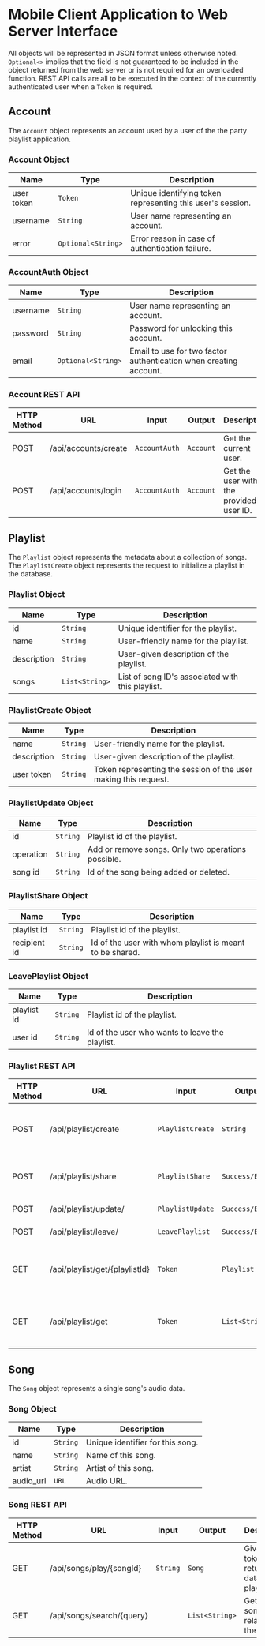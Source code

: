 # Mobile Client Application to Web Server Interface
All objects will be represented in JSON format unless otherwise noted.
`Optional<>` implies that the field is not guaranteed to be included in the object returned from the web server or is not required for an overloaded function.
REST API calls are all to be executed in the context of the currently authenticated user when a `Token` is required.



## Account
The `Account` object represents an account used by a user of the the party playlist application.

### Account Object
|Name               |Type                     |Description                                                             |
|-------------------|-------------------------|------------------------------------------------------------------------|
|user token         |`Token`                  |Unique identifying token representing this user's session.              |
|username           |`String`                 |User name representing an account.                                      |
|error              |`Optional<String>`       |Error reason in case of authentication failure.                         |

### AccountAuth Object
|Name               |Type                     |Description                                                             |
|-------------------|-------------------------|------------------------------------------------------------------------|
|username           |`String`                 |User name representing an account.                                      |
|password           |`String`                 |Password for unlocking this account.                                    |
|email              |`Optional<String>`       |Email to use for two factor authentication when creating account.       |

### Account REST API
|HTTP Method|URL                    |Input        |Output         |Description                                         |
|-----------|-----------------------|-------------|---------------|----------------------------------------------------|
| POST      |/api/accounts/create   |`AccountAuth`|`Account`      |Get the current user.                               |
| POST      |/api/accounts/login    |`AccountAuth`|`Account`      |Get the user with the provided user ID.             |



## Playlist
The `Playlist` object represents the metadata about a collection of songs.  The `PlaylistCreate` object represents the request to initialize a playlist in the database.

### Playlist Object
|Name           |Type          |Description                                                                            |
|---------------|--------------|---------------------------------------------------------------------------------------|
|id             |`String`      |Unique identifier for the playlist.                                                    |
|name           |`String`      |User-friendly name for the playlist.                                                   |
|description    |`String`      |User-given description of the playlist.                                                |
|songs          |`List<String>`|List of song ID's associated with this playlist.                                       |

### PlaylistCreate Object
|Name           |Type          |Description                                                                            |
|---------------|--------------|---------------------------------------------------------------------------------------|
|name           |`String`      |User-friendly name for the playlist.                                                   |
|description    |`String`      |User-given description of the playlist.                                                |
|user token     |`String`      |Token representing the session of the user making this request.                        |

### PlaylistUpdate Object
|Name           |Type          |Description                                                                            |
|---------------|--------------|---------------------------------------------------------------------------------------|
|id             |`String`      |Playlist id of the playlist.                                                           |
|operation      |`String`      |Add or remove songs. Only two operations possible.                                     |
|song id        |`String`      |Id of the song being added or deleted.                                                 |

### PlaylistShare Object
|Name           |Type          |Description                                                                            |
|---------------|--------------|---------------------------------------------------------------------------------------|
|playlist id    |`String`      |Playlist id of the playlist.                                                           |
|recipient id   |`String`      |Id of the user with whom playlist is meant to be shared.                               |

### LeavePlaylist Object
|Name           |Type          |Description                                                                            |
|---------------|--------------|---------------------------------------------------------------------------------------|
|playlist id    |`String`      |Playlist id of the playlist.                                                           |
|user id        |`String`      |Id of the user who wants to leave the playlist.                                        |


### Playlist REST API
|HTTP Method|URL                   |Input            |Output         |Description                                      |
|-----------|----------------------|-----------------|---------------|-------------------------------------------------|
|POST       |/api/playlist/create  |`PlaylistCreate` |`String`       |Create a playlist and get the generated ID.      |
|POST       |/api/playlist/share   |`PlaylistShare`  |`Success/Error`|Share the playlist with another user.            |
|POST       |/api/playlist/update/ |`PlaylistUpdate` |`Success/Error`|Update the playlist.                             |
|POST       |/api/playlist/leave/  |`LeavePlaylist`  |`Success/Error`|Leave the playlist.                             |
|GET        |/api/playlist/get/{playlistId} |`Token` |`Playlist`     |Request detailed information about a playlist    |
|GET        |/api/playlist/get    |`Token`           |`List<String>` |Get all playlist ID's associated with this user. |



## Song
The `Song` object represents a single song's audio data.

### Song Object
|Name           |Type           |Description                                                                           |
|---------------|---------------|--------------------------------------------------------------------------------------|
|id             |`String`       |Unique identifier for this song.                                                      |
|name           |`String`       |Name of this song.                                                                    |
|artist         |`String`       |Artist of this song.                                                                  |
|audio_url      |`URL`          |Audio URL.                                                                            |

### Song REST API

|HTTP Method|URL                            |Input   |Output        |Description                                       |
|-----------|-------------------------------|--------|--------------|--------------------------------------------------|
|GET        |/api/songs/play/{songId}       |`String`|`Song`        |Given user token, return song data to play.       |
|GET        |/api/songs/search/{query}      |        |`List<String>`|Get all songs related to the query.               |

